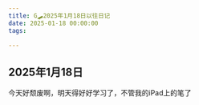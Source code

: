 ```yaml
---
title: G🛹2025年1月18日以往日记
date: 2025-01-18 00:00:00
tags:

---
```


## 2025年1月18日
今天好颓废啊，明天得好好学习了，不管我的iPad上的笔了